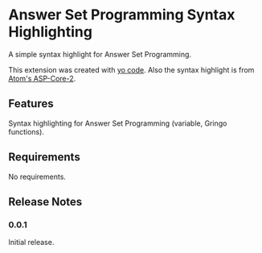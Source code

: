 # Answer Set Programming Syntax Highlighting

A simple syntax highlight for Answer Set Programming.

This extension was created with [yo code](https://code.visualstudio.com/docs/extensions/yocode). Also the syntax highlight is from [Atom's ASP-Core-2](https://github.com/0xbb/language-asp-core-2).

## Features

Syntax highlighting for Answer Set Programming (variable, Gringo functions).

## Requirements

No requirements.

## Release Notes

### 0.0.1

Initial release.
